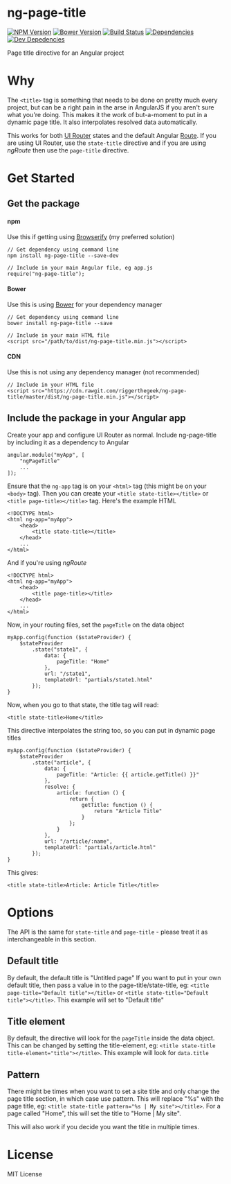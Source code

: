 # ng-page-title

[![NPM Version][npm-image]][npm-url]
[![Bower Version][bower-image]][bower-url]
[![Build Status][travis-image]][travis-url]
[![Dependencies][dependencies-image]][dependencies-url]
[![Dev Depedencies][dev-dependencies-image]][dev-dependencies-url]

Page title directive for an Angular project

# Why

The `<title>` tag is something that needs to be done on pretty much every project, but can be a right pain in the arse
in AngularJS if you aren't sure what you're doing.  This makes it the work of but-a-moment to put in a dynamic page
title. It also interpolates resolved data automatically.

This works for both [UI Router](http://angular-ui.github.io/ui-router/site/#/api/ui.router) states and the default
Angular [Route](https://docs.angularjs.org/api/ngRoute/service/$route).  If you are using UI Router, use the
`state-title` directive and if you are using _ngRoute_ then use the `page-title` directive.

# Get Started

## Get the package

#### npm

Use this if getting using [Browserify](http://browserify.org) (my preferred solution)

    // Get dependency using command line
    npm install ng-page-title --save-dev

    // Include in your main Angular file, eg app.js
    require("ng-page-title");

#### Bower

Use this is using [Bower](http://bower.io) for your dependency manager

    // Get dependency using command line
    bower install ng-page-title --save

    // Include in your main HTML file
    <script src="/path/to/dist/ng-page-title.min.js"></script>

#### CDN

Use this is not using any dependency manager (not recommended)

    // Include in your HTML file
    <script src="https://cdn.rawgit.com/riggerthegeek/ng-page-title/master/dist/ng-page-title.min.js"></script>

## Include the package in your Angular app

Create your app and configure UI Router as normal.  Include ng-page-title by including it as a dependency to Angular

    angular.module("myApp", [
        "ngPageTitle"
        ...
    ]);

Ensure that the `ng-app` tag is on your `<html>` tag (this might be on your `<body>` tag).  Then you can create your
`<title state-title></title>` or `<title page-title></title>` tag.  Here's the example HTML

    <!DOCTYPE html>
    <html ng-app="myApp">
        <head>
            <title state-title></title>
        </head>
        ...
    </html>

And if you're using _ngRoute_

    <!DOCTYPE html>
    <html ng-app="myApp">
        <head>
            <title page-title></title>
        </head>
        ...
    </html>

Now, in your routing files, set the `pageTitle` on the data object

    myApp.config(function ($stateProvider) {
        $stateProvider
            .state("state1", {
                data: {
                    pageTitle: "Home"
                },
                url: "/state1",
                templateUrl: "partials/state1.html"
            });
    }

Now, when you go to that state, the title tag will read:

    <title state-title>Home</title>

This directive interpolates the string too, so you can put in dynamic page titles

    myApp.config(function ($stateProvider) {
        $stateProvider
            .state("article", {
                data: {
                    pageTitle: "Article: {{ article.getTitle() }}"
                },
                resolve: {
                    article: function () {
                        return {
                            getTitle: function () {
                                return "Article Title"
                            }
                        };
                    }
                },
                url: "/article/:name",
                templateUrl: "partials/article.html"
            });
    }

This gives:

    <title state-title>Article: Article Title</title>

# Options

The API is the same for `state-title` and `page-title` - please treat it as interchangeable in this section.

## Default title

By default, the default title is "Untitled page"  If you want to put in your own default title, then pass a value in
to the page-title/state-title, eg: `<title page-title="Default title"></title>` or
`<title state-title="Default title"></title>`. This example will set to "Default title"

## Title element

By default, the directive will look for the `pageTitle` inside the data object.  This can be changed by setting the
title-element, eg: `<title state-title title-element="title"></title>`. This example will look for `data.title`

## Pattern

There might be times when you want to set a site title and only change the page title section, in which case use
pattern.  This will replace "%s" with the page title, eg: `<title state-title pattern="%s | My site"></title>`. For a
page called "Home", this will set the title to "Home | My site".

This will also work if you decide you want the title in multiple times.

# License

MIT License

[npm-image]: https://img.shields.io/npm/v/ng-page-title.svg?style=flat
[bower-image]: https://img.shields.io/bower/v/ng-page-title.svg?style=flat
[travis-image]: https://img.shields.io/travis/riggerthegeek/ng-page-title.svg?style=flat
[dependencies-image]: https://img.shields.io/david/riggerthegeek/ng-page-title.svg?style=flat
[dev-dependencies-image]: https://img.shields.io/david/dev/riggerthegeek/ng-page-title.svg?style=flat

[npm-url]: https://npmjs.org/package/ng-page-title
[bower-url]: http://bower.io/search/?q=ng-page-title
[travis-url]: https://travis-ci.org/riggerthegeek/ng-page-title
[dependencies-url]: https://david-dm.org/riggerthegeek/ng-page-title
[dev-dependencies-url]: https://david-dm.org/riggerthegeek/ng-page-title#info=devDependencies&view=table
